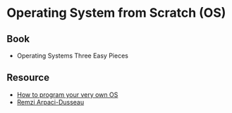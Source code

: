 # Operating System from Scratch (OS)


## Book
* Operating Systems Three Easy Pieces

## Resource
* [How to program your very own OS](https://digital.com/program-your-own-os)
* [Remzi Arpaci-Dusseau](https://github.com/remzi-arpacidusseau/)
